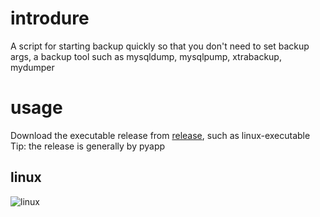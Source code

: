 # introdure
A script for starting backup quickly so that you don't need to set backup args, a backup tool such as mysqldump, mysqlpump, xtrabackup, mydumper

# usage
Download the executable release from [release](https://github.com/michael-liumh/mysqlbackup/releases), such as linux-executable
Tip: the release is generally by pyapp

## linux
![linux](https://github.com/user-attachments/assets/2f1590a5-ae80-42d0-b793-7a60443c8b02)

